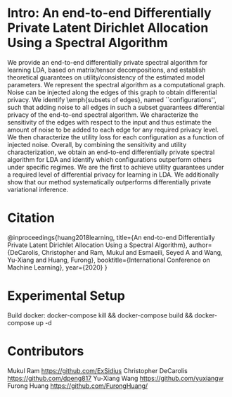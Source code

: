 # Intro: An end-to-end Differentially Private Latent Dirichlet Allocation Using a Spectral Algorithm

We provide an end-to-end differentially private spectral algorithm for learning LDA, based on matrix/tensor decompositions, and establish theoretical guarantees on utility/consistency of the estimated model parameters. We represent the spectral algorithm as a computational graph. Noise can be injected along the edges of this graph to obtain differential privacy. We identify \emph{subsets of edges}, named ``configurations'', such that adding noise to all edges in such a subset guarantees differential privacy of the end-to-end spectral algorithm. We characterize the sensitivity of the edges with respect to the input and thus estimate the amount of noise to be added to each edge for any required privacy level. We then characterize the utility loss  for each configuration as a function of injected noise.  Overall, by combining the sensitivity and utility characterization, we obtain an end-to-end differentially private spectral algorithm for LDA and identify which configurations outperform others under specific regimes. We are the first to achieve utility guarantees under a required level of differential privacy for learning in LDA. We additionally show that our method systematically outperforms differentially private variational inference.

# Citation
@inproceedings{huang2018learning,
  title={An end-to-end Differentially Private Latent Dirichlet Allocation Using a Spectral Algorithm},
  author={DeCarolis, Christopher and Ram, Mukul and Esmaeili, Seyed A and Wang, Yu-Xiang and Huang, Furong},
  booktitle={International Conference on Machine Learning},
  year={2020}
}

# Experimental Setup

Build docker:
docker-compose kill && docker-compose build && docker-compose up -d

# Contributors
Mukul Ram https://github.com/ExSidius
Christopher DeCarolis https://github.com/dpeng817
Yu-Xiang Wang https://github.com/yuxiangw
Furong Huang https://github.com/FurongHuang/
